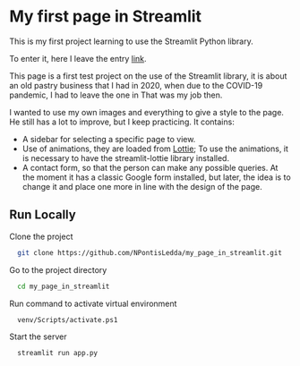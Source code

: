 # My first page in Streamlit

This is my first project learning to use the Streamlit Python library.

To enter it, here I leave the entry [link](https://buttersweet.streamlit.app/).

This page is a first test project on the use of the Streamlit library, it is about an old pastry business that I had in 2020, when due to the COVID-19 pandemic, I had to leave the one in That was my job then.

I wanted to use my own images and everything to give a style to the page. He still has a lot to improve, but I keep practicing. It contains:

- A sidebar for selecting a specific page to view.
- Use of animations, they are loaded from [Lottie](https://lottiefiles.com/); To use the animations, it is necessary to have the streamlit-lottie library installed.
- A contact form, so that the person can make any possible queries. At the moment it has a classic Google form installed, but later, the idea is to change it and place one more in line with the design of the page.

## Run Locally

Clone the project

```bash
  git clone https://github.com/NPontisLedda/my_page_in_streamlit.git
```

Go to the project directory

```bash
  cd my_page_in_streamlit
```

Run command to activate virtual environment

```bash
  venv/Scripts/activate.ps1
```

Start the server

```bash
  streamlit run app.py
```